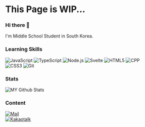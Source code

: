# This Page is WIP...

### Hi there 👋
I'm Middle School Student in South Korea. 

### Learning Skills
![JavaScript](https://img.shields.io/badge/-Javascript-f7df1e?style=for-the-badge&logo=javascript&logoColor=000) 
![TypeScript](https://img.shields.io/badge/-Typescript-2d79c7?style=for-the-badge&logo=typescript&logoColor=fff) 
![Node.js](https://img.shields.io/badge/-node.js-339933?style=for-the-badge&logo=node.js&logoColor=fff) 
![Svelte](https://img.shields.io/badge/-Svelte-FF3E00?style=for-the-badge&logo=svelte&logoColor=fff) 
![HTML5](https://img.shields.io/badge/-HTML5-E34F26?style=for-the-badge&logo=html5&logoColor=fff) 
![CPP](https://img.shields.io/badge/-C++-blue.svg?style=for-the-badge&logo=c%2B%2B)  
![CSS3](https://img.shields.io/badge/-CSS3-1572B6?style=for-the-badge&logo=css3&logoColor=fff) 
![Git](https://img.shields.io/badge/-Git-F05032?style=for-the-badge&logo=Git&logoColor=fff) 

### Stats

![MY Github Stats](https://github-readme-stats.vercel.app/api?username=cog25&count_private=true)

### Content
[![Mail](https://img.shields.io/badge/%20-Mail-black?color=3B81C2&style=for-the-badge&logo=gmail&logoColor=ffffff)](mailto:cog@cog.land?subject=From%20GitHub&cc=kr.cog25@gmail.com&body=Hi.%20%20Found%20you%20from%20GitHub.)  
[![Kakaotalk](https://cdn.discordapp.com/attachments/802419174156402688/819122190519631912/Frame.svg)](https://open.kakao.com/me/cog)


<!--
**cog25/cog25** is a ✨ _special_ ✨ repository because its `README.md` (this file) appears on your GitHub profile.

Here are some ideas to get you started:

- 🔭 I’m currently working on ...
- 🌱 I’m currently learning ...
- 👯 I’m looking to collaborate on ...
- 🤔 I’m looking for help with ...
- 💬 Ask me about ...
- 📫 How to reach me: ...
- 😄 Pronouns: ...
- ⚡ Fun fact: ...
-->
